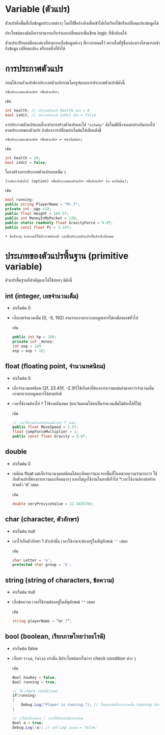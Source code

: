 # Variable (ตัวแปร)

ตัวแปรคือพื้นที่เก็บข้อมูลประเภทต่างๆ โดยใช้ชื่ออ้างอิงเพื่อเข้าไปเก็บเรียกใช้หรือเปลี่ยนแปลงข้อมูลได้

ประโยชน์ของมันคือเราสามารถเก็บจำและเปลี่ยนค่าเพื่อเขียน logic ที่ซับซ้อนได้

ตัวแปรเปรียบเสมือนกล่องที่สามารถเก็บข้อมูลต่างๆ ที่เรากำหนดไว้ ตราบใดที่รู้ชื่อกล่องเราก็สามารถเข้าถึงข้อมูล เปลี่ยนแปลง หรือลบทิ้งก็ยังได้


# การประกาศตัวแปร

ก่อนใช้งานคัวแปรต้องประกาศตัวแปรก่อนโดยรูปแบบการประกาศตัวแปรมีดังนี้
```
<ชื่อประเภทของตัวแปร> <ชื่อตัวแปร>;
```

เช่น
``` c# 
int health; // ประกาศตัวแปร health มีค่า = 0
bool isHit; // ประกาศตัวแปร isHit มีค่า = false
```

การประกาศตัวแปรแบบนี้จะทำการสร้างตัวแปรและใส่ `"ค่าเริ่มต้น"` อัตโนมัติซึ่งจะแตกต่างกันออกไปตามประเภทของตัวแปร ถ้าต้องการเปลี่ยนค่าเริ่มต้นให้เขียนดังนี้

```
<ชื่อประเภทของตัวแปร> <ชื่อตัวแปร> = <ค่าเริ่มต้น>;
```

เช่น
``` c# 
int health = 20;
bool isHit = false;
```

โครงสร้างการประกาศตัวแปรแบบเต็ม ๆ
```
(ระดับการเข้าถึง) (option) <ชื่อประเภทของตัวแปร> <ชื่อตัวแปร> (= ค่าเริ่มต้น);
```
เช่น
``` c#
bool running;
public string PlayerName = "Mr.7";
private int _age =18;
public float Height = 169.5f;
public int MoneyInMyPocket = 120;
public static readonly float GravityForce = 9.8f;
public const float Pi = 3.14f;
```
	• ข้อสังเกตุ คำสงวนที่ใช้ประกาศตัวแปร และชื่อประเภทตัวแปรเป็นตัวเล็กทั่งหมด


# ประเภทของตัวแปรพื้นฐาน (primitive variable)

ตัวแปรพื้นฐานที่สำคัญและได้ใช้บ่อยๆ มีดังนี้

## int (integer, เลขจำนวนเต็ม) 
- ค่าเริ่มต้น 0 
- เก็บเลขจำนวนเต็ม (0, -5, 192) สามารถเอามาบวกลบคูณหารได้เหมือนเลขทั่วไป

	เช่น
	``` c#
	public int hp = 100;
	private int _money;
	int exp = 100
	exp = exp + 10;
	```

## float (floating point, จำนวนทศนิยม) 
- ค่าเริ่มต้น 0 
- เก็บจำนวนทศนิยม (2f, 23.45f, -2.3f)ใช้เก็บค่าที่ต้องการความแม่นยำมากกว่าจำนวนเต็ม เอามาบวกลบคูณหารได้ตามปกติ
- เวลาใช้งานต้องใส่ `f` ไว้ข้างหลังเสมอ (ยกเว้นตอนใส่ค่าเป็นจำนวนเต็มไม่ต้องใส่ก็ได้)
  
	เช่น
	``` c#
	// เวลาใช้งานต้องต่อท้ายเลขด้วยตัว f เสมอ
	public float MoveSpeed = 2.5f;
	float jumpForceMultiplier = 1;
	public const float Gravity = 9.8f;
	```

## double 
- คำเริ่มต้น 0
- เหมือน float แต่เก็บจำนวนจุดทศนิยมได้ละเอียดกว่าและจองพื้นที่ในหน่วยความจำมากกว่า ใช้กับตัวแปรที่ต้องการความละเอียดมากๆ แทบไม่ถูกใช้งานในกรณีทั่วไป
*เวลาใช้งานต้องต่อท้ายด้วยตัว ‘d’ เสมอ

	เช่น
	``` c# 
	double veryPreviceValue = 12.345678d;
	```

## char (character, ตัวอักษร) 
- ค่าเริ่มต้น null
- เอาไว้เก็บตัวอักษร 1 ตัวเท่านั้น เวลาใช้งานจะต้องอยู่ในสัญลักษณ์ `''` เสมอ

	เช่น
	``` c#
	char Letter = 'a';
	protected char group = 'b';
	```

## string (string of characters, ข้อความ) 
- ค่าเริ่มต้น null 
- เก็บข้อความ เวลาใช้งานต้องอยู่ในสัญลักษณ์ `""` เสมอ

	เช่น
	``` c#
	string playerName = “mr.7”;
	```

## bool (boolean, เรียกภาษไทยว่าอะไรดี) 
- ค่าเริ่มต้น false 
- เก็บค่า `true`, `false` เท่านั้น มีประโยชน์มากในการ check condition ต่าง ๆ
  
	เช่น
	``` c#
	Bool hasKey = false;
	Bool running = true;

	// ใช้ check condition
	if(running)
	{
		Debug.Log("Player is running."); // โค้ดบรรทัดนี้จะทำงานเมื่อ running มีค่า = true
	}

	// ถ้าใส่เครื่องหมาย ! จะทำให้ตัวแปรมีค่าตรงข้าม
	Bool a = true;
	Debug.Log(!a); // ค่่าที่ Log ออกมา = false;
	```
